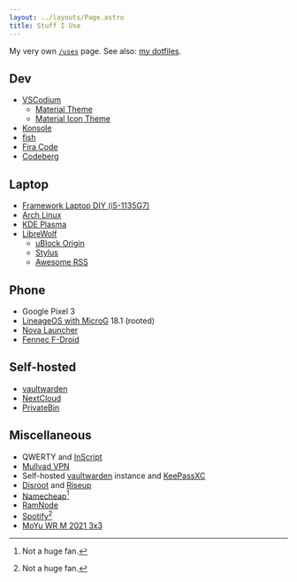 ```yaml
---
layout: ../layouts/Page.astro
title: Stuff I Use
---
```


My very own [`/uses`](https://uses.tech/) page. See also: [my dotfiles](https://codeberg.org/shreyasminocha/dotfiles).

## Dev

-   [VSCodium](https://vscodium.com/)
    -   [Material Theme](https://marketplace.visualstudio.com/items?itemName=equinusocio.vsc-community-material-theme)
    -   [Material Icon Theme](https://marketplace.visualstudio.com/items?itemName=PKief.material-icon-theme)
-   [Konsole](https://konsole.kde.org/)
-   [fish](https://fishshell.com/)
-   [Fira Code](https://github.com/tonsky/FiraCode)
-   [Codeberg](https://codeberg.org/)

## Laptop

-   [Framework Laptop DIY (i5-1135G7)](https://frame.work)
-   [Arch Linux](https://archlinux.org/)
-   [KDE Plasma](https://kde.org/plasma-desktop/)
-   [LibreWolf](https://librewolf-community.gitlab.io/)
    -   [uBlock Origin](https://github.com/gorhill/uBlock/)
    -   [Stylus](https://add0n.com/stylus.html)
    -   [Awesome RSS](https://github.com/shgysk8zer0/awesome-rss)

## Phone

-   Google Pixel 3
-   [LineageOS with MicroG](https://lineage.microg.org/) 18.1 (rooted)
-   [Nova Launcher](https://novalauncher.com/)
-   [Fennec F-Droid](https://f-droid.org/packages/org.mozilla.fennec_fdroid/)

## Self-hosted

-   [vaultwarden](https://github.com/dani-garcia/vaultwarden)
-   [NextCloud](https://nextcloud.com/)
-   [PrivateBin](https://privatebin.info/)

## Miscellaneous

-   QWERTY and [InScript](https://en.wikipedia.org/wiki/InScript_keyboard)
-   [Mullvad VPN](https://mullvad.net/)
-   Self-hosted [vaultwarden](https://github.com/dani-garcia/vaultwarden) instance and [KeePassXC](https://keepassxc.org/)
-   [Disroot](https://disroot.org/) and [Riseup](https://riseup.net/)
-   [Namecheap](https://www.namecheap.com/)[^1]
-   [RamNode](https://ramnode.com/)
-   [Spotify](https://www.spotify.com/)[^1]
-   [MoYu WR M 2021 3x3](https://speedcubeshop.com/products/moyu-weilong-wr-m-2021-3x3-magnetic-lite-version)

[^1]: Not a huge fan.
